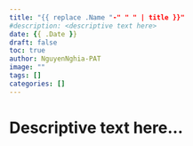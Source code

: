 ```yaml
---
title: "{{ replace .Name "-" " " | title }}"
#description: <descriptive text here>
date: {{ .Date }}
draft: false
toc: true
author: NguyenNghia-PAT
image: ""
tags: []
categories: []
---
```


# Descriptive text here...
<!--more-->